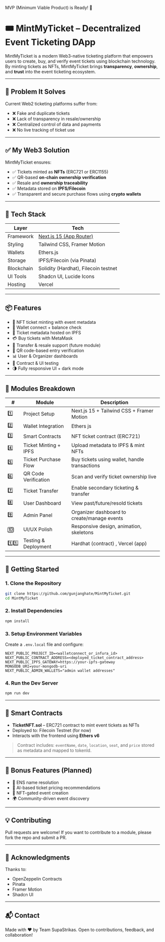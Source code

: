 MVP (Minimum Viable Product) is Ready! 🚀

# 🎟️ MintMyTicket – Decentralized Event Ticketing DApp

MintMyTicket is a modern Web3-native ticketing platform that empowers users to create, buy, and verify event tickets using blockchain technology. By minting tickets as NFTs, MintMyTicket brings **transparency**, **ownership**, and **trust** into the event ticketing ecosystem.

---

## 🚨 Problem It Solves

Current Web2 ticketing platforms suffer from:

- ❌ Fake and duplicate tickets
- ❌ Lack of transparency in resale/ownership
- ❌ Centralized control of data and payments
- ❌ No live tracking of ticket use

---

## ✅ My Web3 Solution

MintMyTicket ensures:

- ✅ Tickets minted as **NFTs** (ERC721 or ERC1155)
- ✅ QR-based **on-chain ownership verification**
- ✅ Resale and **ownership traceability**
- ✅ Metadata stored on **IPFS/Filecoin**
- ✅ Transparent and secure purchase flows using **crypto wallets**

---

## 🧱 Tech Stack

| Layer      | Tech                                          |
| ---------- | --------------------------------------------- |
| Framework  | [Next.js 15 (App Router)](https://nextjs.org) |
| Styling    | Tailwind CSS, Framer Motion                   |
| Wallets    | Ethers.js                                     |
| Storage    | IPFS/Filecoin (via Pinata)                    |
| Blockchain | Solidity (Hardhat), Filecoin testnet          |
| UI Tools   | Shadcn UI, Lucide Icons                       |
| Hosting    | Vercel                                        |

---

## 📦 Features

- 🎨 NFT ticket minting with event metadata
- 💼 Wallet connect + balance check
- 📄 Ticket metadata hosted on IPFS
- 💳 Buy tickets with MetaMask
- 🔄 Transfer & resale support (future module)
- 📲 QR code-based entry verification
- 📊 User & Organizer dashboards
- 🧪 Contract & UI testing
- 🌗 Fully responsive UI + dark mode

---

## 🧪 Modules Breakdown

| #    | Module                | Description                                   |
| ---- | --------------------- | --------------------------------------------- |
| 1️⃣   | Project Setup         | Next.js 15 + Tailwind CSS + Framer Motion     |
| 2️⃣   | Wallet Integration    | Ethers js                                     |
| 3️⃣   | Smart Contracts       | NFT ticket contract (ERC721)                  |
| 4️⃣   | Ticket Minting + IPFS | Upload metadata to IPFS & mint NFTs           |
| 5️⃣   | Ticket Purchase Flow  | Buy tickets using wallet, handle transactions |
| 6️⃣   | QR Code Verification  | Scan and verify ticket ownership live         |
| 7️⃣   | Ticket Transfer       | Enable secondary ticketing & transfer         |
| 8️⃣   | User Dashboard        | View past/future/resold tickets               |
| 9️⃣   | Admin Panel           | Organizer dashboard to create/manage events   |
| 🔟   | UI/UX Polish          | Responsive design, animation, skeletons       |
| 1️⃣1️⃣ | Testing & Deployment  | Hardhat (contract) , Vercel (app)             |

---

## 🚀 Getting Started

### 1. Clone the Repository

```bash
git clone https://github.com/gunjanghate/MintMyTicket.git
cd MintMyTicket
```

### 2. Install Dependencies

```bash
npm install
```

### 3. Setup Environment Variables

Create a `.env.local` file and configure:

```
NEXT_PUBLIC_PROJECT_ID=<walletconnect_or_infura_id>
NEXT_PUBLIC_CONTRACT_ADDRESS=<deployed_ticket_contract_address>
NEXT_PUBLIC_IPFS_GATEWAY=https://your-ipfs-gateway
MONGODB_URI=your-mongodb-uri
NEXT_PUBLIC_ADMIN_WALLETS="admin wallet addresses"
```

### 4. Run the Dev Server

```bash
npm run dev
```

---

## 🔐 Smart Contracts

- **TicketNFT.sol** – ERC721 contract to mint event tickets as NFTs
- Deployed to: Filecoin Testnet (for now)
- Interacts with the frontend using **Ethers v6**

> Contract includes: `eventName`, `date`, `location`, `seat`, and `price` stored as metadata and mapped to tokenId.

---

## 🧠 Bonus Features (Planned)

- 🔗 ENS name resolution
- 🧠 AI-based ticket pricing recommendations
- 🎫 NFT-gated event creation
- 🌍 Community-driven event discovery

---

## 💡 Contributing

Pull requests are welcome! If you want to contribute to a module, please fork the repo and submit a PR.

---

## 🙌 Acknowledgments

Thanks to:

- OpenZeppelin Contracts
- Pinata
- Framer Motion
- Shadcn UI

---

## 📬 Contact

Made with ❤️ by Team SupaStrikas.
Open to contributions, feedback, and collaboration!

```

